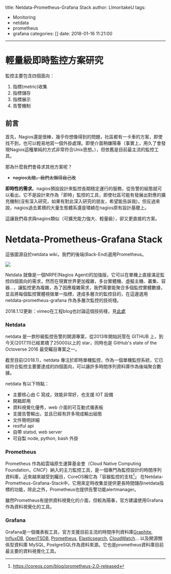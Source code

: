 title: Netdata-Prometheus-Grafana Stack
author: LImoritakeU
tags:
  - Monitoring
  - netdata
  - prometheus
  - grafana
categories: []
date: 2018-01-16 11:21:00
---
# 輕量級即時監控方案研究

監控主要包含四個面向：

1. 指標(metric)收集
2. 指標儲存
3. 指標展示
4. 告警機制

## 前言

首先，Nagios還是很棒，幾乎你想像得到的問題，社區都有一卡車的方案，即使找不到，也可以輕易地寫一個外掛處理。即使介面稍嫌陽春（事實上，用久了會發現Nagios這種單純的方式非常符合Unix思想。），但依舊是目前最主流的監控工具。

那為什麼我們會尋求其他方案呢？

- ~~nagios太醜，我們太懶得自己改~~

**即時性的需求**。nagios預設設計來監控長期穩定運行的服務，從告警的組態就可以看出，它不是設計來作為「即時」監控的工具，即使社區可能有發展出對應的擴充機制(沒有深入研究，如果有對此深入研究的朋友，希望能告訴我)，但反過來說，nagios過去累積的大量生態體系還是環繞在nagios原有設計基礎上。

這讓我們尋求與nagios類似（可擴充能力強大、輕量級），卻又更直接的方案。

# Netdata-Prometheus-Grafana Stack

這張圖源自於netdata wiki，我們的後端(Back-End)選用Prometheus。

![](https://cloud.githubusercontent.com/assets/2662304/20649711/29f182ba-b4ce-11e6-97c8-ab2c0ab59833.png)

Netdata 就像是一個NRPE(Nagios Agent)的加強版，它可以在單機上直接滿足監控四個面向的需求，然而在現實世界更加複雜，多台實體機、虛擬主機、叢集、容器...，讓監控更為複雜，為了因應複雜需求，我們需要能聚合多個監控實體數據，並且將每個監控實體視做單一指標，達成多層次的監控目的，在這邊選用 netdata-prometheus-grafana 作為多層次監控的技術棧。

2018.1.12更新：vimeo在工程blog也討論這個技術棧，見[此處](ttps://medium.com/vimeo-engineering-blog/graphing-systems-metrics-with-netdata-prometheus-and-grafana-29ba9ec6bc98)

### Netdata

netdata 是一款秒級監控告警的開源專案，從2013年開始託管在 GITHUB 上，到今天(2017.11)已經累積了25000以上的 star，同時也是 GitHub's state of the Octoverse 2016 最受矚目專案之一。

截至目前(2018.1)，netdata 專注於即時單機監控，作為一個單機監控系統，它已經符合監控主要要達成的四個面向，可以讓許多時間序列資料庫作為後端聚合數據。

netdata 有以下特點：

- 主要核心由 C 寫成，效能非常好，也支援 IOT 設備
- 開箱即用
- 資料視覺化優秀，web 介面的可互動式儀表板
- 支援告警輸出，並且已經有許多現成輸出組態
- 文件簡明詳細
- restful api
- 自帶 statsd, web server 
- 可自製 node, python, bash 外掛

### Prometheus

Prometheus 作為給雲端原生運算基金會（Cloud Native Computing Foundation，*CNCF*）納入的主力監控工具，是一個專門為監控設計的時間序列資料庫，近來越來越受到矚目，CoreOS稱它為「容器監控的支柱[^ 1]」 在Netdata-Prometheus-Grafana-Stack中，它用來定時收集並提供更長時間儲存netdata指標的功能，除此之外，Prometheus也提供告警功能alertmanager。

雖然Prometheus有提供資料視覺化的介面，但較為陽春，官方建議使用Grafana作為資料視覺化的工具。

### Grafana

Grafana是一個儀表板工具，官方支援目前主流的時間序列資料庫[Graphite](http://docs.grafana.org/features/datasources/graphite/), [InfluxDB](http://docs.grafana.org/features/datasources/influxdb/), [OpenTSDB](http://docs.grafana.org/features/datasources/opentsdb/), [Prometheus](http://docs.grafana.org/features/datasources/prometheus/), [Elasticsearch](http://docs.grafana.org/features/datasources/elasticsearch/), [CloudWatch](http://docs.grafana.org/features/datasources/cloudwatch/)... 以及開源關係型資料庫 MySQL, PostgreSQL作為資料來源。它也是prometheus資料庫目前最主要的資料視覺化工具。

[^1]: https://coreos.com/blog/prometheus-2.0-released